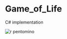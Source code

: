 # Game_of_Life
C# implementation

![r pentomino](https://www.dropbox.com/s/w1rv9ymoan852ik/rpento.ico "r pentomino")
